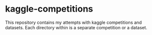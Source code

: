 # kaggle-competitions

This repository contains my attempts with kaggle competitions and datasets. Each directory within is a separate competition or a dataset.
